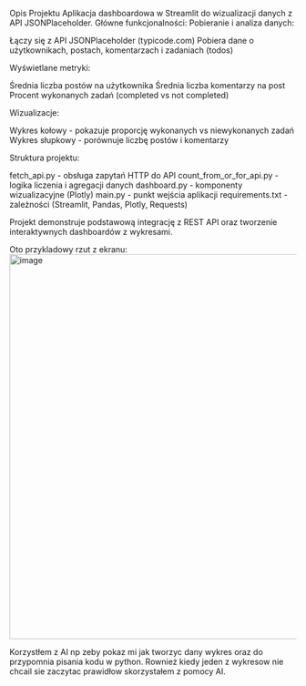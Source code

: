 Opis Projektu
Aplikacja dashboardowa w Streamlit do wizualizacji danych z API JSONPlaceholder.
Główne funkcjonalności:
Pobieranie i analiza danych:

Łączy się z API JSONPlaceholder (typicode.com)
Pobiera dane o użytkownikach, postach, komentarzach i zadaniach (todos)

Wyświetlane metryki:

Średnia liczba postów na użytkownika
Średnia liczba komentarzy na post
Procent wykonanych zadań (completed vs not completed)

Wizualizacje:

Wykres kołowy - pokazuje proporcję wykonanych vs niewykonanych zadań
Wykres słupkowy - porównuje liczbę postów i komentarzy

Struktura projektu:

fetch_api.py - obsługa zapytań HTTP do API
count_from_or_for_api.py - logika liczenia i agregacji danych
dashboard.py - komponenty wizualizacyjne (Plotly)
main.py - punkt wejścia aplikacji
requirements.txt - zależności (Streamlit, Pandas, Plotly, Requests)

Projekt demonstruje podstawową integrację z REST API oraz tworzenie interaktywnych dashboardów z wykresami.

Oto przykladowy rzut z ekranu: 
<img width="896" height="676" alt="image" src="https://github.com/user-attachments/assets/7b2f2d55-22a5-43eb-b49c-3d65b36f15ab" />

Korzystłem z AI np zeby pokaz mi jak tworzyc dany wykres oraz do przypomnia pisania kodu w python. Rownież kiedy jeden z wykresow nie chcail sie zaczytac prawidłow skorzystałem z pomocy AI.
